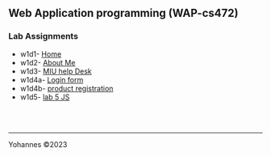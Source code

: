 ## Web Application programming (WAP-cs472)
### Lab Assignments

*  w1d1- [Home](https://yohannes-sg.github.io/cs472/lab0/index.html)
*  w1d2- [About Me](https://yohannes-sg.github.io/cs472/lab1/aboutMe.html)
*  w1d3- [MIU help Desk](https://yohannes-sg.github.io/cs472/lab2/index.html) 
*  w1d4a- [Login form](https://yohannes-sg.github.io/cs472/lab3/a/index.html)
*  w1d4b- [product registration](https://yohannes-sg.github.io/cs472/lab3/b/index.html)
*  w1d5- [lab 5 JS](https://yohannes-sg.github.io/cs472/lab4/a/lab4.js)

<br><br><hr>Yohannes &copy;2023
